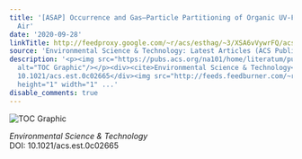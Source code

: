 ```yaml
---
title: '[ASAP] Occurrence and Gas–Particle Partitioning of Organic UV-Filters in Urban
  Air'
date: '2020-09-28'
linkTitle: http://feedproxy.google.com/~r/acs/esthag/~3/XSA6vVywrFQ/acs.est.0c02665
source: 'Environmental Science & Technology: Latest Articles (ACS Publications)'
description: '<p><img src="https://pubs.acs.org/na101/home/literatum/publisher/achs/journals/content/esthag/0/esthag.ahead-of-print/acs.est.0c02665/20200928/images/medium/es0c02665_0006.gif"
  alt="TOC Graphic"/></p><div><cite>Environmental Science & Technology</cite></div><div>DOI:
  10.1021/acs.est.0c02665</div><img src="http://feeds.feedburner.com/~r/acs/esthag/~4/XSA6vVywrFQ"
  height="1" width="1" ...'
disable_comments: true
---
```

<p><img src="https://pubs.acs.org/na101/home/literatum/publisher/achs/journals/content/esthag/0/esthag.ahead-of-print/acs.est.0c02665/20200928/images/medium/es0c02665_0006.gif" alt="TOC Graphic"/></p><div><cite>Environmental Science & Technology</cite></div><div>DOI: 10.1021/acs.est.0c02665</div><img src="http://feeds.feedburner.com/~r/acs/esthag/~4/XSA6vVywrFQ" height="1" width="1" ...